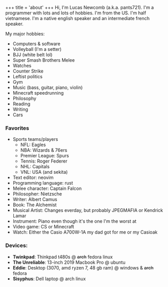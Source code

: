 +++
title = 'about'
+++
Hi, I'm Lucas Newcomb (a.k.a. pants721). I'm a programmer with lots and lots of 
hobbies. I'm from the US. I'm half vietnamese. I'm a native english speaker and an 
intermediate french speaker.

My major hobbies:
- Computers & software
- Volleyball (I'm a setter)
- BJJ (white belt lol)
- Super Smash Brothers Melee
- Watches
- Counter Strike
- Leftist politics
- Gym
- Music (bass, guitar, piano, violin)
- Minecraft speedrunning
- Philosophy
- Reading
- Writing
- Cars

### Favorites
- Sports teams/players
    - NFL: Eagles
    - NBA: Wizards & 76ers
    - Premier League: Spurs
    - Tennis: Roger Federer
    - NHL: Capitals
    - VNL: USA (and sekita)
- Text editor: neovim
- Programming language: rust
- Melee character: Captain Falcon
- Philosopher: Nietzsche
- Writer: Albert Camus
- Book: The Alchemist
- Musical Artist: Changes everday, but probably JPEGMAFIA or Kendrick Lamar
- Instrument: Piano even though it's the one I'm the worst at
- Video game: CS or Minecraft
- Watch: Either the Casio A700W-1A my dad got for me or my Casioak


### Devices:
- **Twinkpad**: Thinkpad t480s @ ~~arch~~ fedora linux
- **The Unreliable**: 13-inch 2019 Macbook Pro @ ubuntu
- **Eddie**: Desktop (3070, amd ryzen 7, 48 gb ram) @ windows & ~~arch~~ fedora
- **Sisyphus**: Dell laptop @ arch linux
